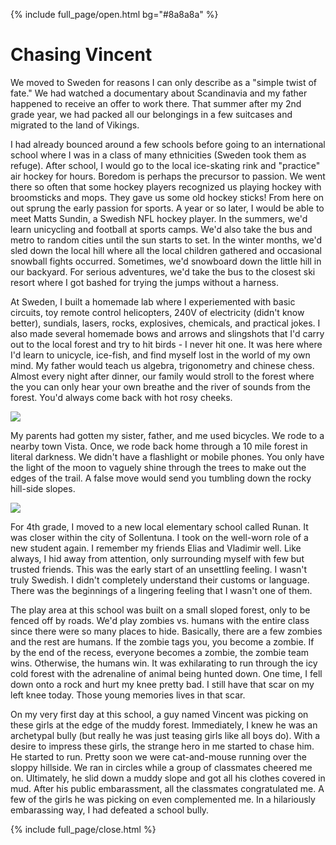 

{% include full_page/open.html bg="#8a8a8a" %}
# Chasing Vincent

We moved to Sweden for reasons I can only describe as a "simple twist of fate." We had watched a documentary about Scandinavia and my father happened to receive an offer to work there. That summer after my 2nd grade year, we had packed all our belongings in a few suitcases and migrated to the land of Vikings.

I had already bounced around a few schools before going to an international school where I was in a class of many ethnicities (Sweden took them as refuge). After school, I would go to the local ice-skating rink and "practice" air hockey for hours. Boredom is perhaps the precursor to passion. We went there so often that some hockey players recognized us playing hockey with broomsticks and mops. They gave us some old hockey sticks! From here on out sprung the early passion for sports. A year or so later, I would be able to meet Matts Sundin, a Swedish NFL hockey player. In the summers, we'd learn unicycling and football at sports camps. We'd also take the bus and metro to random cities until the sun starts to set. In the winter months, we'd sled down the local hill where all the local children gathered and occasional snowball fights occurred. Sometimes, we'd snowboard down the little hill in our backyard. For serious adventures, we'd take the bus to the closest ski resort where I got bashed for trying the jumps without a harness. 

At Sweden, I built a homemade lab where I experiemented with basic circuits, toy remote control helicopters, 240V of electricity (didn't know better), sundials, lasers, rocks, explosives, chemicals, and practical jokes. I also made several homemade bows and arrows and slingshots that I'd carry out to the local forest and try to hit birds - I never hit one.
It was here where I'd learn to unicycle, ice-fish, and find myself lost in the world of my own mind.
My father would teach us algebra, trigonometry and chinese chess. 
Almost every night after dinner, our family would stroll to the forest where the you can only hear your own breathe and the river of sounds from the forest.
You'd always come back with hot rosy cheeks.

<img src="../images/chess.JPG" />

My parents had gotten my sister, father, and me used bicycles. We rode to a nearby town Vista. Once, we rode back home through a 10 mile forest in literal darkness. We didn't have a flashlight or mobile phones. You only have the light of the moon to vaguely shine through the trees to make out the edges of the trail. A false move would send you tumbling down the rocky hill-side slopes.

<img src="../images/rosy-cheeks.JPG" />

For 4th grade, I moved to a new local elementary school called Runan.
It was closer within the city of Sollentuna.
I took on the well-worn role of a new student again.
I remember my friends Elias and Vladimir well.
Like always, I hid away from attention, only surrounding myself with few but trusted friends.
This was the early start of an unsettling feeling. I wasn't truly Swedish. I didn't completely understand their customs or language. There was the beginnings of a lingering feeling that I wasn't one of them.

The play area at this school was built on a small sloped forest, only to be fenced off by roads. We'd play zombies vs. humans with the entire class since there were so many places to hide. Basically, there are a few zombies and the rest are humans. If the zombie tags you, you become a zombie. If by the end of the recess, everyone becomes a zombie, the zombie team wins. Otherwise, the humans win. It was exhilarating to run through the icy cold forest with the adrenaline of animal being hunted down. One time, I fell down onto a rock and hurt my knee pretty bad. I still have that scar on my left knee today. Those young memories lives in that scar.

On my very first day at this school, a guy named Vincent was picking on these girls at the edge of the muddy forest. Immediately, I knew he was an archetypal bully (but really he was just teasing girls like all boys do). With a desire to impress these girls, the strange hero in me started to chase him. He started to run. Pretty soon we were cat-and-mouse running over the sloppy hillside. We ran in circles while a group of classmates cheered me on. Ultimately, he slid down a muddy slope and got all his clothes covered in mud. After his public embarassment, all the classmates congratulated me. A few of the girls he was picking on even complemented me. In a hilariously embarassing way, I had defeated a school bully.


{% include full_page/close.html %}

